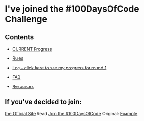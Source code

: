 # I've joined the #100DaysOfCode Challenge

## Contents

* [CURRENT Progress](r2-log.md)

* [Rules](rules.md)
* [Log - click here to see my progress for round 1](r1-log.md)
* [FAQ](FAQ.md)
* [Resources](resources.md)

## If you've decided to join:
[the Official Site](http://100daysofcode.com/)
Read [Join the #100DaysOfCode](https://medium.freecodecamp.com/join-the-100daysofcode-556ddb4579e4)
Original: [Example](https://github.com/Kallaway/100-days-kallaway-log)
